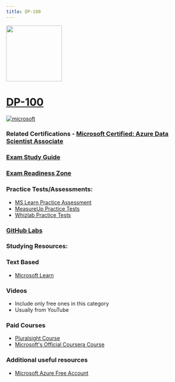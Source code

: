 ```yaml
---
title: DP-100
---
```


<img src="/dp-100.png" width="150" height="150">

# [DP-100](https://learn.microsoft.com/certifications/exams/dp-100)


<a href='https://learn.microsoft.com/en-us/certifications/browse/?type=role-based&levels=intermediate' target="_blank"><img alt='microsoft' src='https://img.shields.io/badge/associate-100000?style=for-the-badge&logo=microsoft&logoColor=white&labelColor=0078D4&color=212221'/></a> 

### Related Certifications - [Microsoft Certified: Azure Data Scientist Associate](https://learn.microsoft.com/en-us/certifications/azure-data-scientist)

### [Exam Study Guide](https://aka.ms/dp100-studyguide)
### [Exam Readiness Zone](https://learn.microsoft.com/en-us/shows/exam-readiness-zone/preparing-for-dp-100-design-and-prepare-a-machine-learning-solution-1-of-4/)

### Practice Tests/Assessments:
- [MS Learn Practice Assessment](https://learn.microsoft.com/certifications/exams/dp-100/practice/assessment?assessment-type=practice&assessmentId=62)
- [MeasureUp Practice Tests](https://www.measureup.com/microsoft-practice-test-dp-100-designing-and-implementing-a-data-science-solution-on-azure.html#44)
- [Whizlab Practice Tests](https://www.whizlabs.com/microsoft-azure-certification-dp-100/)

### [GitHub Labs](https://aka.ms/dp100labs)

### Studying Resources:

### Text Based
- [Microsoft Learn](https://learn.microsoft.com/certifications/exams/dp-100)

### Videos
- Include only free ones in this category
- Usually from YouTube

### Paid Courses
- [Pluralsight Course](https://www.pluralsight.com/paths/microsoft-exam-dp-100-designing-and-implementing-a-data-science-solution-on-azure)
- [Microsoft's Official Coursera Course](https://www.coursera.org/professional-certificates/azure-data-scientist)
### Additional useful resources
- [Microsoft Azure Free Account](https://azure.microsoft.com/en-us/offers/ms-azr-0044p)

